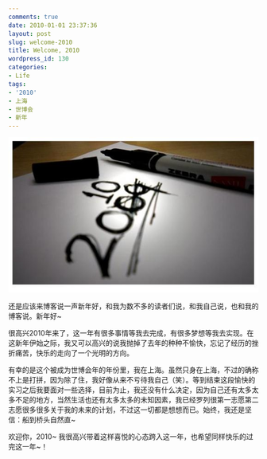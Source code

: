 ```yaml
---
comments: true
date: 2010-01-01 23:37:36
layout: post
slug: welcome-2010
title: Welcome, 2010
wordpress_id: 130
categories:
- Life
tags:
- '2010'
- 上海
- 世博会
- 新年
---
```


![](/images/uploads/zb/20010-01-01_new_year.jpg)




还是应该来博客说一声新年好，和我为数不多的读者们说，和我自己说，也和我的博客说。新年好~




很高兴2010年来了，这一年有很多事情等我去完成，有很多梦想等我去实现。在这新年伊始之际，我又可以高兴的说我抛掉了去年的种种不愉快，忘记了经历的挫折痛苦，快乐的走向了一个光明的方向。




有幸的是这个被成为世博会年的年份里，我在上海。虽然只身在上海，不过的确称不上是打拼，因为除了住，我好像从来不亏待我自己（笑）。等到结束这段愉快的实习之后我要面对一些选择，目前为止，我还没有什么决定，因为自己还有太多太多不足的地方，当然生活也还有太多太多的未知因素，我已经罗列很第一志愿第二志愿很多很多关于我的未来的计划，不过这一切都是想想而已。始终，我还是坚信：船到桥头自然直~




欢迎你，2010~ 我很高兴带着这样喜悦的心态跨入这一年，也希望同样快乐的过完这一年~！



